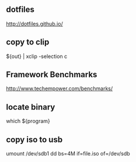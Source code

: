 ## dotfiles
http://dotfiles.github.io/  

## copy to clip
${out} | xclip -selection c  

##  Framework Benchmarks
http://www.techempower.com/benchmarks/  

## locate binary
which ${program}  

## copy iso to usb
umount /dev/sdb1
dd bs=4M if=file.iso of=/dev/sdb
